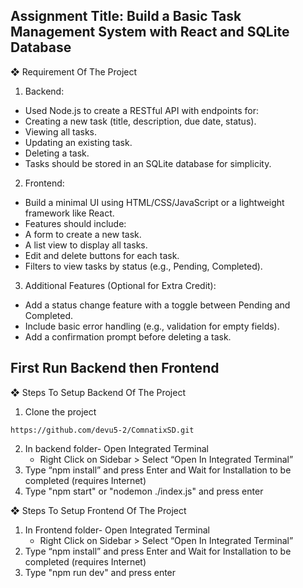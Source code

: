 ## Assignment Title: Build a Basic Task Management System with React and SQLite Database
❖ Requirement Of The Project
1. Backend:
- Used Node.js to create a RESTful API with endpoints for:
 - Creating a new task (title, description, due date, status).
 - Viewing all tasks.
 - Updating an existing task.
 - Deleting a task.
- Tasks should be stored in an SQLite database for simplicity.
  
2. Frontend:
- Build a minimal UI using HTML/CSS/JavaScript or a lightweight framework like React.
- Features should include:
 - A form to create a new task.
 - A list view to display all tasks.
 - Edit and delete buttons for each task.
 - Filters to view tasks by status (e.g., Pending, Completed).
   
3. Additional Features (Optional for Extra Credit):
- Add a status change feature with a toggle between Pending and Completed.
- Include basic error handling (e.g., validation for empty fields).
- Add a confirmation prompt before deleting a task.

## First Run Backend then Frontend 

❖ Steps To Setup Backend Of The Project

1. Clone the project
```
https://github.com/devu5-2/ComnatixSD.git
```
2. In backend folder- Open Integrated Terminal
    - Right Click on Sidebar > Select “Open In Integrated Terminal”
3. Type “npm install” and press Enter and Wait for Installation to be completed (requires Internet)
4. Type "npm start" or "nodemon ./index.js" and press enter


❖ Steps To Setup Frontend Of The Project

1. In Frontend folder- Open Integrated Terminal
    - Right Click on Sidebar > Select “Open In Integrated Terminal”
2. Type “npm install” and press Enter and Wait for Installation to be completed (requires Internet)
3. Type "npm run dev" and press enter
